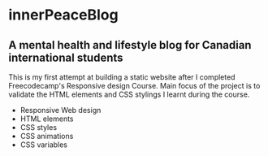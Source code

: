 # innerPeaceBlog

## A mental health and lifestyle blog for Canadian international students

This is my first attempt at building a static website after I completed Freecodecamp's Responsive design Course. Main focus of the project is to validate the HTML elements and CSS stylings I learnt during the course.

- Responsive Web design
- HTML elements
- CSS styles
- CSS animations
- CSS variables
